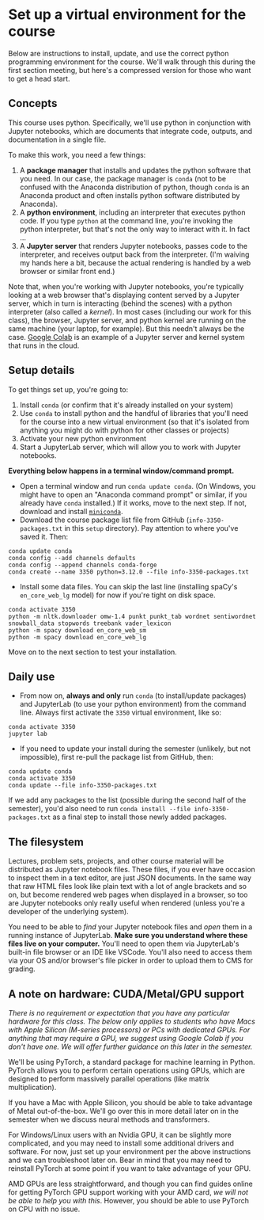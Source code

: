 # Set up a virtual environment for the course

Below are instructions to install, update, and use the correct python programming environment for the course. We'll walk through this during the first section meeting, but here's a compressed version for those who want to get a head start.

## Concepts

This course uses python. Specifically, we'll use python in conjunction with Jupyter notebooks, which are documents that integrate code, outputs, and documentation in a single file.

To make this work, you need a few things:

1. A **package manager** that installs and updates the python software that you need. In our case, the package manager is `conda` (not to be confused with the Anaconda distribution of python, though `conda` is an Anaconda product and often installs python software distributed by Anaconda).
1. A **python environment**, including an interpreter that executes python code. If you type `python` at the command line, you're invoking the python interpreter, but that's not the only way to interact with it. In fact ...
1. A **Jupyter server** that renders Jupyter notebooks, passes code to the interpreter, and receives output back from the interpreter. (I'm waiving my hands here a bit, because the actual rendering is handled by a web browser or similar front end.)

Note that, when you're working with Jupyter notebooks, you're typically looking at a web browser that's displaying content served by a Jupyter server, which in turn is interacting (behind the scenes) with a python interpreter (also called a *kernel*). In most cases (including our work for this class), the browser, Jupyter server, and python kernel are running on the same machine (your laptop, for example). But this needn't always be the case. [Google Colab](https://colab.research.google.com/) is an example of a Jupyter server and kernel system that runs in the cloud.


## Setup details

To get things set up, you're going to:

1. Install `conda` (or confirm that it's already installed on your system)
2. Use `conda` to install python and the handful of libraries that you'll need for the course into a new virtual environment (so that it's isolated from anything you might do with python for other classes or projects)
3. Activate your new python environment
4. Start a JupyterLab server, which will allow you to work with Jupyter notebooks.

**Everything below happens in a terminal window/command prompt.**

  * Open a terminal window and run `conda update conda`. (On Windows, you might have to open an "Anaconda command prompt" or similar, if you already have `conda` installed.) If it works, move to the next step. If not, download and install [`miniconda`](https://docs.conda.io/en/latest/miniconda.html).
  * Download the course package list file from GitHub (`info-3350-packages.txt` in this `setup` directory). Pay attention to where you've saved it. Then:


```
conda update conda
conda config --add channels defaults
conda config --append channels conda-forge
conda create --name 3350 python=3.12.0 --file info-3350-packages.txt
```

  * Install some data files. You can skip the last line (installing spaCy's `en_core_web_lg` model) for now if you're tight on disk space.

```
conda activate 3350
python -m nltk.downloader omw-1.4 punkt punkt_tab wordnet sentiwordnet snowball_data stopwords treebank vader_lexicon
python -m spacy download en_core_web_sm
python -m spacy download en_core_web_lg
```

Move on to the next section to test your installation.

## Daily use

  * From now on, **always and only** run `conda` (to install/update packages) and JupyterLab (to use your python environment) from the command line. Always first activate the `3350` virtual environment, like so:

```
conda activate 3350
jupyter lab
```

* If you need to update your install during the semester (unlikely, but not impossible), first re-pull the package list from GitHub, then:

```
conda update conda
conda activate 3350
conda update --file info-3350-packages.txt
```

If we add any packages to the list (possible during the second half of the semester), you'd also need to run `conda install --file info-3350-packages.txt` as a final step to install those newly added packages.


## The filesystem

Lectures, problem sets, projects, and other course material will be distributed as Jupyter notebook files. These files, if you ever have occasion to inspect them in a text editor, are just JSON documents. In the same way that raw HTML files look like plain text with a lot of angle brackets and so on, but become rendered web pages when displayed in a browser, so too are Jupyter notebooks only really useful when rendered (unless you're a developer of the underlying system).

You need to be able to *find* your Jupyter notebook files and *open* them in a running instance of JupyterLab. **Make sure you understand where these files live on your computer.** You'll need to open them via JupyterLab's built-in file browser or an IDE like VSCode. You'll also need to access them via your OS and/or browser's file picker in order to upload them to CMS for grading.


## A note on hardware: CUDA/Metal/GPU support
<I>There is no requirement or expectation that you have any particular hardware for this class. The below only applies to students who have Macs with Apple Silicon (M-series processors) or PCs with dedicated GPUs. For anything that may require a GPU, we suggest using Google Colab if you don't have one. We will offer further guidance on this later in the semester.</I>

We'll be using PyTorch, a standard package for machine learning in Python. PyTorch allows you to perform certain operations using GPUs, which are designed to perform massively parallel operations (like matrix multiplication).

If you have a Mac with Apple Silicon, you should be able to take advantage of Metal out-of-the-box. We'll go over this in more detail later on in the semester when we discuss neural methods and transformers. 

For Windows/Linux users with an Nvidia GPU, it can be slightly more complicated, and you may need to install some additional drivers and software. For now, just set up your environment per the above instructions and we can troubleshoot later on. Bear in mind that you may need to reinstall PyTorch at some point if you want to take advantage of your GPU. 

AMD GPUs are less straightforward, and though you can find guides online for getting PyTorch GPU support working with your AMD card, <I>we will not be able to help you with this</I>. However, you should be able to use PyTorch on CPU with no issue.